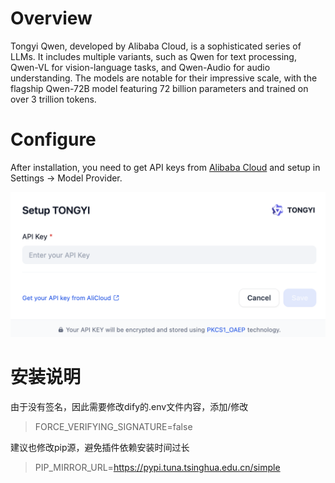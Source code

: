 # Overview
Tongyi Qwen, developed by Alibaba Cloud, is a sophisticated series of LLMs. It includes multiple variants, such as Qwen for text processing, Qwen-VL for vision-language tasks, and Qwen-Audio for audio understanding. The models are notable for their impressive scale, with the flagship Qwen-72B model featuring 72 billion parameters and trained on over 3 trillion tokens.

# Configure
After installation, you need to get API keys from [Alibaba Cloud](https://bailian.console.aliyun.com/?apiKey=1#/api-key) and setup in Settings -> Model Provider.

![](_assets/tongyi.PNG)

# 安装说明
由于没有签名，因此需要修改dify的.env文件内容，添加/修改

> FORCE_VERIFYING_SIGNATURE=false

建议也修改pip源，避免插件依赖安装时间过长

> PIP_MIRROR_URL=https://pypi.tuna.tsinghua.edu.cn/simple

